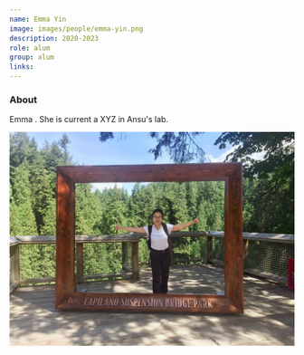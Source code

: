```yaml
---
name: Emma Yin
image: images/people/emma-yin.png
description: 2020-2023
role: alum
group: alum
links:
---
```


### About
Emma . She is current a XYZ in Ansu's lab.

![](/images/people/emma-yin-fun.jpg)